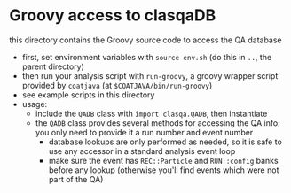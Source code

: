 # Groovy access to clasqaDB

this directory contains the Groovy source code to access the QA database

- first, set environment variables with `source env.sh` (do this in `..`,
  the parent directory)
- then run your analysis script with `run-groovy`, a groovy wrapper script
  provided by `coatjava` (at `$COATJAVA/bin/run-groovy`)
- see example scripts in this directory 
- usage:
  - include the `QADB` class with `import clasqa.QADB`, then instantiate
  - the `QADB` class provides several methods for accessing the QA info;
    you only need to provide it a run number and event number
    - database lookups are only performed as needed, so it is safe to
      use any accessor in a standard analysis event loop
    - make sure the event has `REC::Particle` and `RUN::config` banks before
      any lookup (otherwise you'll find events which were not part of the
      QA)
